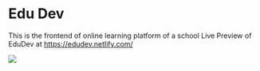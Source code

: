 # Edu Dev
This is the frontend of online learning platform of a school
Live Preview of EduDev at https://edudev.netlify.com/

<img src="https://d279m997dpfwgl.cloudfront.net/wp/2019/10/WBUR_Cerrato_Header_Illustration_Small_Colleges_Online-1000x666.jpg" >

